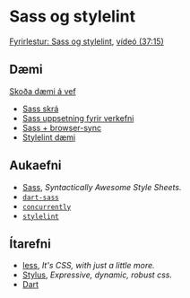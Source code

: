 # Sass og stylelint

[Fyrirlestur: Sass og stylelint](1.sass-stylelint.md), [vídeó (37:15)](https://youtu.be/_184gHVUEcA)

## Dæmi

[Skoða dæmi á vef](https://vefforritun.github.io/vef1-2025/namsefni/21.sass-stylelint/)

- [Sass skrá](daemi/01.basic)
- [Sass uppsetning fyrir verkefni](daemi/02.sass)
- [Sass + browser-sync](daemi/03.sass-browser-sync)
- [Stylelint dæmi](daemi/04.stylelint)

## Aukaefni

- [Sass](http://sass-lang.com/), _Syntactically Awesome Style Sheets._
- [`dart-sass`](https://github.com/sass/dart-sass)
- [`concurrently`](https://github.com/open-cli-tools/concurrently)
- [`stylelint`](https://github.com/stylelint/stylelint)

## Ítarefni

- [less](http://lesscss.org/), _It's CSS, with just a little more._
- [Stylus](http://stylus-lang.com/), _Expressive, dynamic, robust css._
- [Dart](https://dart.dev/)
